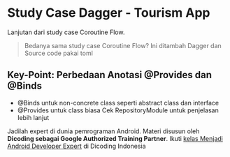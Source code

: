 # Study Case Dagger - Tourism App

Lanjutan dari study case Coroutine Flow.
> Bedanya sama study case Coroutine Flow? Ini ditambah Dagger dan Source code pakai toml

## Key-Point: Perbedaan Anotasi @Provides dan @Binds
- @Binds untuk non-concrete class seperti abstract class dan interface
- @Provides untuk class biasa
Cek RepositoryModule untuk penjelasan lebih lanjut

Jadilah expert di dunia pemrograman Android. Materi disusun oleh **Dicoding sebagai Google Authorized Training Partner**.
Ikuti [kelas Menjadi Android Developer Expert](https://www.dicoding.com/academies/165/) di Dicoding Indonesia


